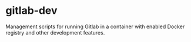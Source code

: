 # gitlab-dev
Management scripts for running Gitlab in a container with enabled Docker registry and other development features.
